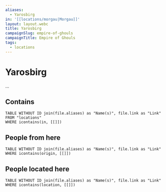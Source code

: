 ```yaml
---
aliases:
  - Yarosbirg
in: '[[locations/morgau|Morgau]]'
layout: layout.webc
title: Yarosbirg
campaignSlug: empire-of-ghouls
campaignTitle: Empire of Ghouls
tags:
  - locations
---
```

# Yarosbirg

...

## Contains
```dataview
TABLE WITHOUT ID join(file.aliases) as "Name(s)", file.link as "Link"
FROM "locations"
WHERE icontains(in, [[]])
```

## People from here

```dataview
TABLE WITHOUT ID join(file.aliases) as "Name(s)", file.link as "Link"
WHERE icontains(origin, [[]])
```

## People located here

```dataview
TABLE WITHOUT ID join(file.aliases) as "Name(s)", file.link as "Link"
WHERE icontains(location, [[]])
```

